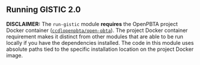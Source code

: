 ## Running GISTIC 2.0

**DISCLAIMER:** The `run-gistic` module **requires** the OpenPBTA project Docker container ([`ccdlopenpbta/open-pbta`](https://hub.docker.com/r/ccdlopenpbta/open-pbta)). 
The project Docker container requirement makes it distinct from other modules that are able to be run locally if you have the dependencies installed.
The code in this module uses absolute paths tied to the specific installation location on the project Docker image.